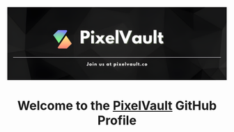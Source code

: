 <div align="center">
  <img src="../banner.png"/>
</div>

<h1 align="center">
  Welcome to the <a href="https://pixelvault.co/" target="_blank">PixelVault</a> GitHub Profile
</h1> 
